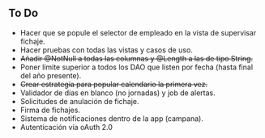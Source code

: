 ## To Do

* Hacer que se popule el selector de empleado en la vista de supervisar fichaje.
* Hacer pruebas con todas las vistas y casos de uso.
* ~~Añadir @NotNull a todas las columnas y @Length a las de tipo String.~~
* Poner límite superior a todos los DAO que listen por fecha (hasta final del año presente).
* ~~Crear estrategia para popular calendario la primera vez.~~
* Validador de días en blanco (no jornadas) y job de alertas.
* Solicitudes de anulación de fichaje.
* Firma de fichajes.
* Sistema de notificaciones dentro de la app (campana).
* Autenticación vía oAuth 2.0